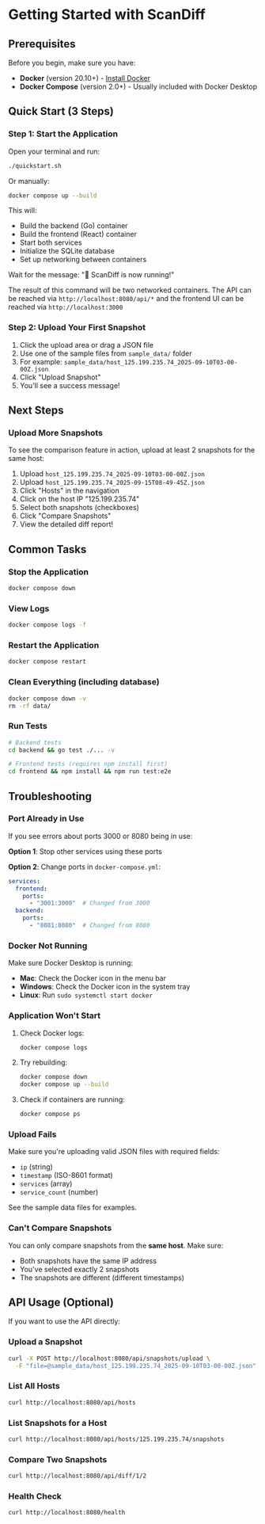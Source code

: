 # Getting Started with ScanDiff

## Prerequisites

Before you begin, make sure you have:
- **Docker** (version 20.10+) - [Install Docker](https://docs.docker.com/get-docker/)
- **Docker Compose** (version 2.0+) - Usually included with Docker Desktop

## Quick Start (3 Steps)

### Step 1: Start the Application

Open your terminal and run:

```bash
./quickstart.sh
```

Or manually:

```bash
docker compose up --build
```

This will:
- Build the backend (Go) container
- Build the frontend (React) container
- Start both services
- Initialize the SQLite database
- Set up networking between containers

Wait for the message: "🎉 ScanDiff is now running!"

The result of this command will be two networked containers. The API can be reached via `http://localhost:8080/api/*` and the frontend UI can be reached via `http://localhost:3000`

### Step 2: Upload Your First Snapshot

1. Click the upload area or drag a JSON file
2. Use one of the sample files from `sample_data/` folder
3. For example: `sample_data/host_125.199.235.74_2025-09-10T03-00-00Z.json`
4. Click "Upload Snapshot"
5. You'll see a success message!

## Next Steps

### Upload More Snapshots

To see the comparison feature in action, upload at least 2 snapshots for the same host:

1. Upload `host_125.199.235.74_2025-09-10T03-00-00Z.json`
2. Upload `host_125.199.235.74_2025-09-15T08-49-45Z.json`
3. Click "Hosts" in the navigation
4. Click on the host IP "125.199.235.74"
5. Select both snapshots (checkboxes)
6. Click "Compare Snapshots"
7. View the detailed diff report!


## Common Tasks

### Stop the Application
```bash
docker compose down
```

### View Logs
```bash
docker compose logs -f
```

### Restart the Application
```bash
docker compose restart
```

### Clean Everything (including database)
```bash
docker compose down -v
rm -rf data/
```

### Run Tests
```bash
# Backend tests
cd backend && go test ./... -v

# Frontend tests (requires npm install first)
cd frontend && npm install && npm run test:e2e
```

## Troubleshooting

### Port Already in Use

If you see errors about ports 3000 or 8080 being in use:

**Option 1**: Stop other services using these ports

**Option 2**: Change ports in `docker-compose.yml`:
```yaml
services:
  frontend:
    ports:
      - "3001:3000"  # Changed from 3000
  backend:
    ports:
      - "8081:8080"  # Changed from 8080
```

### Docker Not Running

Make sure Docker Desktop is running:
- **Mac**: Check the Docker icon in the menu bar
- **Windows**: Check the Docker icon in the system tray
- **Linux**: Run `sudo systemctl start docker`

### Application Won't Start

1. Check Docker logs:
   ```bash
   docker compose logs
   ```

2. Try rebuilding:
   ```bash
   docker compose down
   docker compose up --build
   ```

3. Check if containers are running:
   ```bash
   docker compose ps
   ```

### Upload Fails

Make sure you're uploading valid JSON files with required fields:
- `ip` (string)
- `timestamp` (ISO-8601 format)
- `services` (array)
- `service_count` (number)

See the sample data files for examples.

### Can't Compare Snapshots

You can only compare snapshots from the **same host**. Make sure:
- Both snapshots have the same IP address
- You've selected exactly 2 snapshots
- The snapshots are different (different timestamps)

## API Usage (Optional)

If you want to use the API directly:

### Upload a Snapshot
```bash
curl -X POST http://localhost:8080/api/snapshots/upload \
  -F "file=@sample_data/host_125.199.235.74_2025-09-10T03-00-00Z.json"
```

### List All Hosts
```bash
curl http://localhost:8080/api/hosts
```

### List Snapshots for a Host
```bash
curl http://localhost:8080/api/hosts/125.199.235.74/snapshots
```

### Compare Two Snapshots
```bash
curl http://localhost:8080/api/diff/1/2
```

### Health Check
```bash
curl http://localhost:8080/health
```

